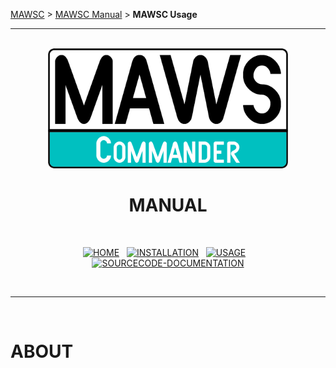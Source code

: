 <!-- b220618.112932 -->

[MAWSC](https://github.com/spectrum-health-systems/MAWSC) &gt; [MAWSC Manual](../MAWSC-Manual.md) &gt;  **MAWSC Usage**

***

<br>

<div align="center">

  <img src="../../../.github/Logo/maws-logo-commander-512x256.png" alt="MAWSC logo" width="384">
  <h1> 
    MANUAL<br>
  </h1>
  <br>
  
  [![HOME](https://img.shields.io/badge/HOME-007474?style=for-the-badge)](../MAWSC-Manual.md)&nbsp;&nbsp;&nbsp;[![INSTALLATION](https://img.shields.io/badge/INSTALLATION-007474?style=for-the-badge)](../Installation/MAWSC-Installation.md)&nbsp;&nbsp;&nbsp;[![USAGE](https://img.shields.io/badge/USAGE-00c0c0?style=for-the-badge)](Usage/MAWSC-Usage.md)&nbsp;&nbsp;&nbsp;[![SOURCECODE-DOCUMENTATION](https://img.shields.io/badge/SOURCECODE%20DOCUMENTATION-007474?style=for-the-badge)](../../Sourcecode/MAWSC-Sourcecode.md)

</div>

<br>

***

<br>

# ABOUT

